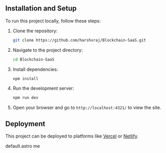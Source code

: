 

## Installation and Setup

To run this project locally, follow these steps:

1. Clone the repository:

   ```bash
   git clone https://github.com/harshxraj/Blockchain-SaaS.git
   ```

2. Navigate to the project directory:

   ```bash
   cd Blockchain-SaaS
   ```

3. Install dependencies:

   ```bash
   npm install
   ```

4. Run the development server:

   ```bash
   npm run dev
   ```

5. Open your browser and go to `http://localhost:4321/` to view the site.

## Deployment

This project can be deployed to platforms like [Vercel](https://vercel.com/) or [Netlify](https://www.netlify.com/).


default.astro me   <TestimonialsSection client:load/>
